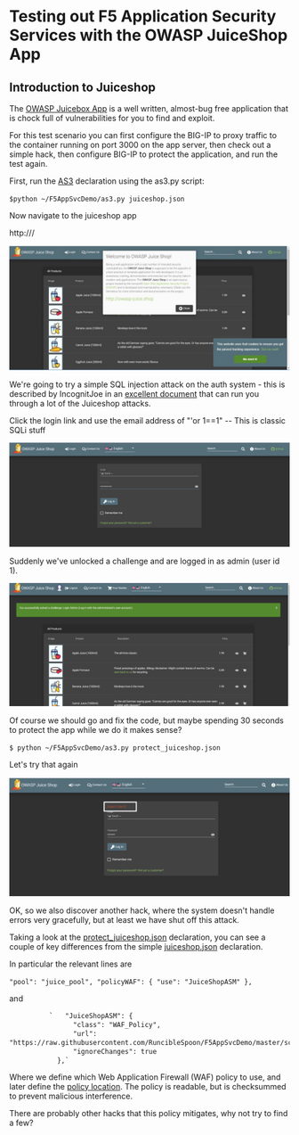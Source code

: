 # Testing out F5 Application Security Services with the OWASP JuiceShop App


## Introduction to Juiceshop

The [OWASP Juicebox App](https://www.owasp.org/index.php/OWASP_Juice_Shop_Project) is a well written, almost-bug free application that is chock full of vulnerabilities for you to find and exploit.  

For this test scenario you can first configure the BIG-IP to proxy traffic to the container running on port 3000 on the app server, then check out a simple hack, then configure BIG-IP to protect the application, and run the test again. 

First, run the [AS3](http://clouddocs.f5.com/products/extensions/f5-appsvcs-extension/latest/) declaration using the as3.py script:

`$python ~/F5AppSvcDemo/as3.py juiceshop.json`


Now navigate to the juiceshop app

http://<ipaddress of your BIG-IP install>/

![alt text](https://github.com/RuncibleSpoon/F5AppSvcDemo/raw/master/images/juiceshop1.JPG "Juiceshop App")

We're going to try a simple SQL injection attack on the auth system - this is described by IncognitJoe in an [excellent document](https://incognitjoe.github.io/hacking-the-juice-shop.html) that can run you through a lot of the Juiceshop attacks.

Click the login link and use the email address of "'or 1==1" --  This is classic SQLi stuff

![alt text](https://github.com/RuncibleSpoon/F5AppSvcDemo/raw/master/images/juiceshop2.PNG  "Juiceshop App")

Suddenly we've unlocked a challenge and are logged in as admin (user id 1). 

![alt text](https://github.com/RuncibleSpoon/F5AppSvcDemo/raw/master/images/juiceshop3.PNG  "Hacked Juiceshop App")

Of course we should go and fix the code, but maybe spending 30 seconds to protect the app while we do it makes sense?


`$ python ~/F5AppSvcDemo/as3.py protect_juiceshop.json`

Let's try that again

![alt text](https://github.com/RuncibleSpoon/F5AppSvcDemo/raw/master/images/juiceshop4.PNG "Juiceshop App")

OK, so we also discover another hack, where the system doesn't handle errors very gracefully, but at least we have shut off this attack. 

Taking a look at the [protect_juiceshop.json](https://github.com/RuncibleSpoon/F5AppSvcDemo/blob/master/declarations/protect_juiceshop.json) declaration, you can see a couple of key differences from the simple [juiceshop.json](https://github.com/RuncibleSpoon/F5AppSvcDemo/blob/master/declarations/juiceshop.json) declaration. 

In particular the relevant lines are 

`"pool": "juice_pool",
                     "policyWAF": {
                        "use": "JuiceShopASM"
                     },`

and                      


              `   "JuiceShopASM": {
                    "class": "WAF_Policy",
                    "url": "https://raw.githubusercontent.com/RuncibleSpoon/F5AppSvcDemo/master/scenarios/AppSec/JuiceShop.xml"
                    "ignoreChanges": true
                },`

Where we define which Web Application Firewall (WAF) policy to use, and later define the [policy location](https://github.com/RuncibleSpoon/F5AppSvcDemo/blob/master/scenarios/AppSec/JuiceShop.xml). The policy is readable, but is checksummed to prevent malicious interference. 

There are probably other hacks that this policy mitigates, why not try to find a few? 



